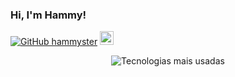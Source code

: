 ### Hi, I'm Hammy!

[![GitHub hammyster](https://img.shields.io/github/followers/hammyster?label=follow&style=social)](https://github.com/hammyster)
<a href="https://discord.bio/p/hammyster" target="_blank"><img width="22px" src="https://logodownload.org/wp-content/uploads/2017/11/discord-logo-icone.png"></img></a>

<p align="center"><img src="https://github-readme-stats.vercel.app/api/top-langs?username=hammyster&theme=white&title_color=333333&show_icons=true" alt="Tecnologias mais usadas"></p>

